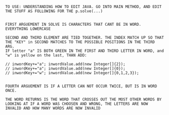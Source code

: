     TO USE: UNDERSTANDING HOW TO EDIT JAVA. GO INTO MAIN METHOD, AND EDIT THE STUFF AS FOLLOWING FOR THE p.solve(...)
    
    
    FIRST ARGUEMENT IN SOLVE IS CHARACTERS THAT CANT BE IN WORD. EVERYTHING LOWERCASE

    SECOND AND THIRD ELEMENT ARE TIED TOGETHER. THE INDEX MATCH UP SO THAT THE "KEY" in SECOND MATCHES TO THE POSSIBLE POSITIONS IN THE THIRD ARG.
    IF letter "a" IS BOTH GREEN IN THE FIRST AND THIRD LETTER IN WORD, and "w" is yellow on the last, THAN ADD:
    
    // inwordKey+="a"; inwordValue.add(new Integer[]{2});
    // inwordKey+="a"; inwordValue.add(new Integer[]{0});
    // inwordKey+="w"; inwordValue.add(new Integer[]{0,1,2,3});


    FOURTH ARGUEMENT IS IF A LETTER CAN NOT OCCUR TWICE, BUT IS IN WORD ONCE. 
    
    THE WORD RETURNS IS THE WORD THAT CROSSES OUT THE MOST OTHER WORDS BY LOOKING AT IF A WORD WAS CHOOSEN AND WRONG, THE LETTERS ARE NOW INVALID AND HOW MANY WORDS ARE NOW INVALID
  
